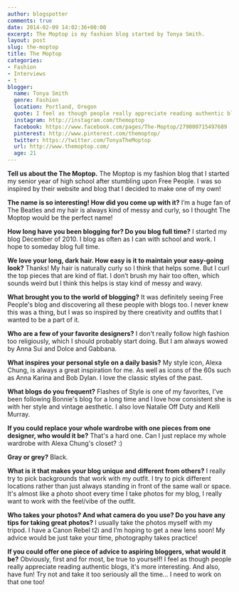 ```yaml
---
author: blogspotter
comments: true
date: 2014-02-09 14:02:36+00:00
excerpt: The Moptop is my fashion blog started by Tonya Smith.
layout: post
slug: the-moptop
title: The Moptop
categories:
- Fashion
- Interviews
- t
blogger:
  name: Tonya Smith
  genre: Fashion
  location: Portland, Oregon
  quote: I feel as though people really appreciate reading authentic blogs, it's more interesting. And also, have fun!
  instagram: http://instagram.com/themoptop
  facebook: https://www.facebook.com/pages/The-Moptop/279000715497689
  pinterest: http://www.pinterest.com/themoptop/
  twitter: https://twitter.com/TonyaTheMoptop
  url: http://www.themoptop.com/
  age: 21
---
```


**Tell us about the The Moptop.** The Moptop is my fashion blog that I started my senior year of high school after stumbling upon Free People. I was so inspired by their website and blog that I decided to make one of my own!

**The name is so interesting! How did you come up with it?** I’m a huge fan of The Beatles and my hair is always kind of messy and curly, so I thought The Moptop would be the perfect name!

**How long have you been blogging for? Do you blog full time?** I started my blog December of 2010. I blog as often as I can with school and work. I hope to someday blog full time.

**We love your long, dark hair. How easy is it to maintain your easy-going look?** Thanks! My hair is naturally curly so I think that helps some. But I curl the top pieces that are kind of flat. I don’t brush my hair too often, which sounds weird but I think this helps is stay kind of messy and wavy.

**What brought you to the world of blogging?** It was definitely seeing Free People's blog and discovering all these people with blogs too. I never knew this was a thing, but I was so inspired by there creativity and outfits that I wanted to be a part of it.

**Who are a few of your favorite designers?** I don't really follow high fashion too religiously, which I should probably start doing. But I am always wowed by Anna Sui and Dolce and Gabbana.

**What inspires your personal style on a daily basis?** My style icon, Alexa Chung, is always a great inspiration for me. As well as icons of the 60s such as Anna Karina and Bob Dylan. I love the classic styles of the past.

**What blogs do you frequent?** Flashes of Style is one of my favorites, I've been following Bonnie's blog for a long time and I love how consistent she is with her style and vintage aesthetic. I also love Natalie Off Duty and Kelli Murray.

**If you could replace your whole wardrobe with one pieces from one designer, who would it be?** That's a hard one. Can I just replace my whole wardrobe with Alexa Chung's closet? :)

**Gray or grey?** Black.

**What is it that makes your blog unique and different from others?** I really try to pick backgrounds that work with my outfit. I try to pick different locations rather than just always standing in front of the same wall or space. It's almost like a photo shoot every time I take photos for my blog, I really want to work with the feel/vibe of the outfit.

**Who takes your photos? And what camera do you use? Do you have any tips for taking great photos?** I usually take the photos myself with my tripod. I have a Canon Rebel t2i and I’m hoping to get a new lens soon! My advice would be just take your time, photography takes practice!

**If you could offer one piece of advice to aspiring bloggers, what would it be?** Obviously, first and for most, be true to yourself! I feel as though people really appreciate reading authentic blogs, it's more interesting. And also, have fun! Try not and take it too seriously all the time... I need to work on that one too!
